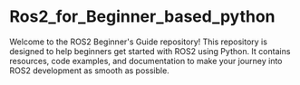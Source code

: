 # Ros2_for_Beginner_based_python
Welcome to the ROS2 Beginner's Guide repository! This repository is designed to help beginners get started with ROS2 using Python. It contains resources, code examples, and documentation to make your journey into ROS2 development as smooth as possible.
